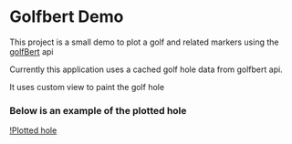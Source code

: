# Golfbert Demo

This project is a small demo to plot a golf and related markers using the [golfBert](https://golfbert.com/api/samples) api

Currently this application uses a cached golf hole data from golfbert api.

It uses custom view to paint the golf hole

### Below is an example of the plotted hole
[!Plotted hole](./images/demo_image.png)